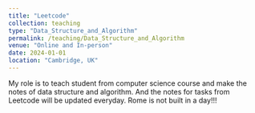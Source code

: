 ```yaml
---
title: "Leetcode"
collection: teaching
type: "Data_Structure_and_Algorithm"
permalink: /teaching/Data_Structure_and_Algorithm
venue: "Online and In-person"
date: 2024-01-01
location: "Cambridge, UK"
---
```


My role is to teach student from computer science course and make the notes of data structure and algorithm. And the notes for tasks from Leetcode will be updated everyday.
Rome is not built in a day!!!

